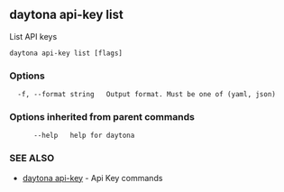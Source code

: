 ## daytona api-key list

List API keys

```
daytona api-key list [flags]
```

### Options

```
  -f, --format string   Output format. Must be one of (yaml, json)
```

### Options inherited from parent commands

```
      --help   help for daytona
```

### SEE ALSO

* [daytona api-key](daytona_api-key.md)	 - Api Key commands

